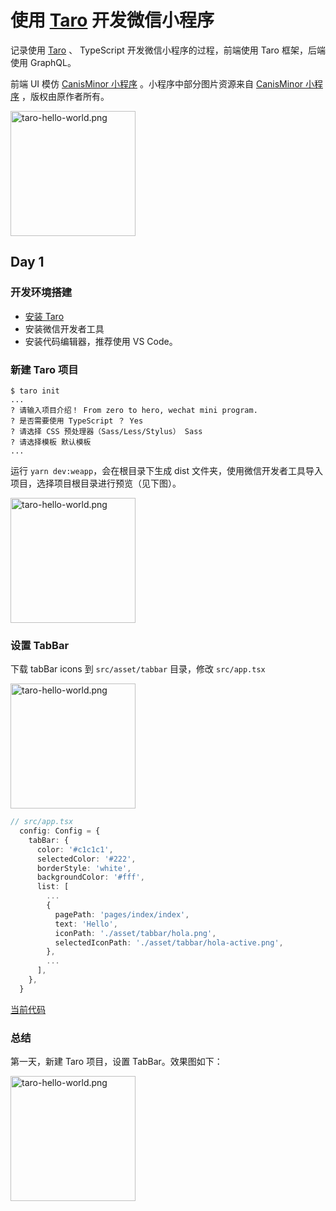 # 使用 [Taro](https://taro.aotu.io) 开发微信小程序

记录使用 [Taro](https://taro.aotu.io) 、 TypeScript 开发微信小程序的过程，前端使用 Taro 框架，后端使用 GraphQL。

前端 UI 模仿 [CanisMinor 小程序](https://github.com/canisminor1990/canisminor-wxapp) 。小程序中部分图片资源来自 [CanisMinor 小程序](https://github.com/canisminor1990/canisminor-wxapp) ，版权由原作者所有。

 <img src="https://person-blog-1255441669.cos.ap-beijing.myqcloud.com/images/20191109151922.gif" width = "200px" alt="taro-hello-world.png" align=center />

## Day 1

### 开发环境搭建

- [安装 Taro](https://taro.aotu.io)
- 安装微信开发者工具
- 安装代码编辑器，推荐使用 VS Code。

### 新建 Taro 项目

```shell
$ taro init
...
? 请输入项目介绍！ From zero to hero, wechat mini program.
? 是否需要使用 TypeScript ？ Yes
? 请选择 CSS 预处理器（Sass/Less/Stylus） Sass
? 请选择模板 默认模板
...
```

运行 `yarn dev:weapp`，会在根目录下生成 dist 文件夹，使用微信开发者工具导入项目，选择项目根目录进行预览（见下图）。

 <img src="https://person-blog-1255441669.cos.ap-beijing.myqcloud.com/images/20191109131544.png" width = "200px" alt="taro-hello-world.png" align=center />

### 设置 TabBar

下载 tabBar icons 到 `src/asset/tabbar` 目录，修改 `src/app.tsx`

 <img src="https://person-blog-1255441669.cos.ap-beijing.myqcloud.com/images/20191109131633.png" width = "200px" alt="taro-hello-world.png" align=center />

```ts
// src/app.tsx
  config: Config = {
    tabBar: {
      color: '#c1c1c1',
      selectedColor: '#222',
      borderStyle: 'white',
      backgroundColor: '#fff',
      list: [
        ...
        {
          pagePath: 'pages/index/index',
          text: 'Hello',
          iconPath: './asset/tabbar/hola.png',
          selectedIconPath: './asset/tabbar/hola-active.png',
        },
        ...
      ],
    },
  }
```

[当前代码](https://github.com/myncepu/zero-2-hero-mini-program/tree/b113329041b92304b60ce1c3a808d77edf0614f0)

### 总结

第一天，新建 Taro 项目，设置 TabBar。效果图如下：

 <img src="https://person-blog-1255441669.cos.ap-beijing.myqcloud.com/images/20191109135531.gif" width = "200px" alt="taro-hello-world.png" align=center />
